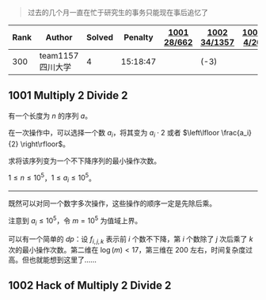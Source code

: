 > 过去的几个月一直在忙于研究生的事务只能现在事后追忆了

| Rank | Author            | Solved | Penalty  | [1001 28/662](http://acm.hdu.edu.cn/contest/problem?cid=1049&pid=1001) | [1002 34/1357](http://acm.hdu.edu.cn/contest/problem?cid=1049&pid=1002) | [1003 4/20](http://acm.hdu.edu.cn/contest/problem?cid=1049&pid=1003) | [1004 6/25](http://acm.hdu.edu.cn/contest/problem?cid=1049&pid=1004) | [1005 14/403](http://acm.hdu.edu.cn/contest/problem?cid=1049&pid=1005) | [1006 890/3051](http://acm.hdu.edu.cn/contest/problem?cid=1049&pid=1006) | [1007 330/2765](http://acm.hdu.edu.cn/contest/problem?cid=1049&pid=1007) | [1008 209/345](http://acm.hdu.edu.cn/contest/problem?cid=1049&pid=1008) | [1009 448/2271](http://acm.hdu.edu.cn/contest/problem?cid=1049&pid=1009) | [1010 546/1652](http://acm.hdu.edu.cn/contest/problem?cid=1049&pid=1010) | [1011 96/155](http://acm.hdu.edu.cn/contest/problem?cid=1049&pid=1011) | [1012 718/2228](http://acm.hdu.edu.cn/contest/problem?cid=1049&pid=1012) |
| ---- | ----------------- | ------ | -------- | ---------------------------------------------------------------------- | ----------------------------------------------------------------------- | -------------------------------------------------------------------- | -------------------------------------------------------------------- | ---------------------------------------------------------------------- | ------------------------------------------------------------------------ | ------------------------------------------------------------------------ | ----------------------------------------------------------------------- | ------------------------------------------------------------------------ | ------------------------------------------------------------------------ | ---------------------------------------------------------------------- | ------------------------------------------------------------------------ |
| 300  | team1157 四川大学 | 4      | 15:18:47 |                                                                        | (-3)                                                                    |                                                                      |                                                                      |                                                                        | 00:48:47 (-2)                                                            | 03:42:36 (-4)                                                            |                                                                         | 02:35:57 (-1)                                                            |                                                                          |                                                                        | 04:51:27 (-3)                                                            |

## 1001 Multiply 2 Divide 2

有一个长度为 $n$ 的序列 $a$。

在一次操作中，可以选择一个数 $a_i$，将其变为 $a_i \cdot 2$ 或者 $\left\lfloor \frac{a_i}{2} \right\rfloor$。

求将该序列变为一个不下降序列的最小操作次数。

$1 \le n \le 10^5$，$1\le a_i \le 10^5$。

---

既然可以对同一个数字多次操作，这些操作的顺序一定是先除后乘。

注意到 $a_i \le 10^5$，令 $m = 10^5$ 为值域上界。

可以有一个简单的 $dp$：设 $f_{i,j,k}$ 表示前 $i$ 个数不下降，第 $i$ 个数除了 $j$ 次后乘了 $k$ 次的最小操作次数。第二维在 $\log(m) < 17$，第三维在 $200$ 左右，时间复杂度过高。但也就能想到这里了……

## 1002 Hack of Multiply 2 Divide 2
